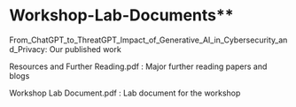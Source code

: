 # Workshop-Lab-Documents**
From_ChatGPT_to_ThreatGPT_Impact_of_Generative_AI_in_Cybersecurity_and_Privacy: Our published work

Resources and Further Reading.pdf : Major further reading papers and blogs

Workshop Lab Document.pdf : Lab document for the workshop
